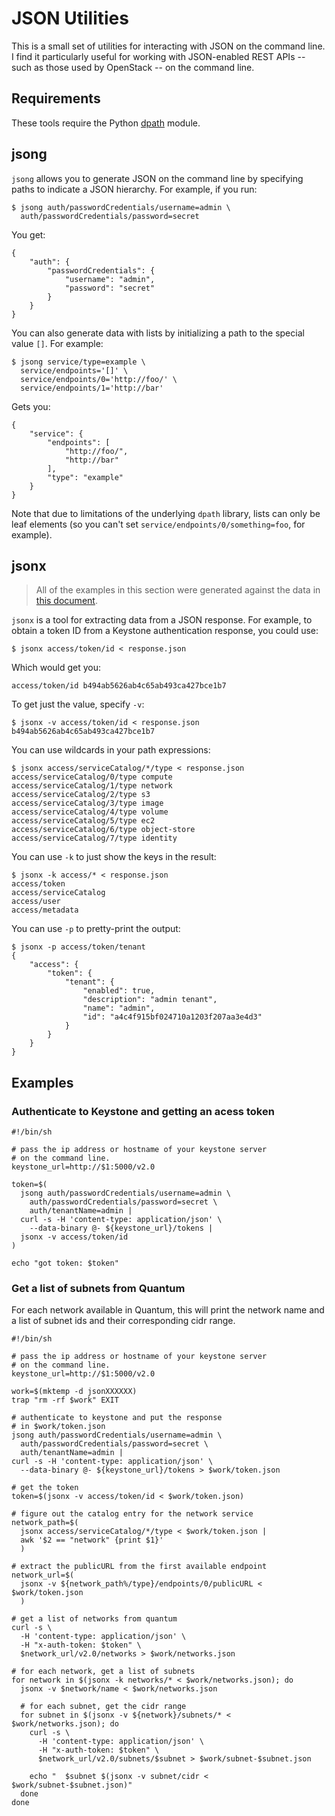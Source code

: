 # JSON Utilities

This is a small set of utilities for interacting with JSON on the
command line.  I find it particularly useful for working with
JSON-enabled REST APIs -- such as those used by OpenStack -- on the
command line.

## Requirements

These tools require the Python [dpath][] module.

[dpath]: https://github.com/akesterson/dpath-python

## jsong

`jsong` allows you to generate JSON on the command line by specifying
paths to indicate a JSON hierarchy.  For example, if you run:

    $ jsong auth/passwordCredentials/username=admin \
      auth/passwordCredentials/password=secret

You get:

    {
        "auth": {
            "passwordCredentials": {
                "username": "admin", 
                "password": "secret"
            }
        }
    }

You can also generate data with lists by initializing a path to the
special value `[]`.  For example:

    $ jsong service/type=example \
      service/endpoints='[]' \
      service/endpoints/0='http://foo/' \
      service/endpoints/1='http://bar'

Gets you:

    {
        "service": {
            "endpoints": [
                "http://foo/", 
                "http://bar"
            ], 
            "type": "example"
        }
    }

Note that due to limitations of the underlying `dpath` library, lists
can only be leaf elements (so you can't set
`service/endpoints/0/something=foo`, for example).

## jsonx

> All of the examples in this section were generated against the data
> in [this document](https://gist.github.com/larsks/7519147).

`jsonx` is a tool for extracting data from a JSON response.  For
example, to obtain a token ID from a Keystone authentication response,
you could use:

    $ jsonx access/token/id < response.json

Which would get you:

    access/token/id b494ab5626ab4c65ab493ca427bce1b7

To get just the value, specify `-v`:

    $ jsonx -v access/token/id < response.json
    b494ab5626ab4c65ab493ca427bce1b7

You can use wildcards in your path expressions:

    $ jsonx access/serviceCatalog/*/type < response.json 
    access/serviceCatalog/0/type compute
    access/serviceCatalog/1/type network
    access/serviceCatalog/2/type s3
    access/serviceCatalog/3/type image
    access/serviceCatalog/4/type volume
    access/serviceCatalog/5/type ec2
    access/serviceCatalog/6/type object-store
    access/serviceCatalog/7/type identity

You can use `-k` to just show the keys in the result:

    $ jsonx -k access/* < response.json
    access/token
    access/serviceCatalog
    access/user
    access/metadata

You can use `-p` to pretty-print the output:

    $ jsonx -p access/token/tenant
    {
        "access": {
            "token": {
                "tenant": {
                    "enabled": true, 
                    "description": "admin tenant", 
                    "name": "admin", 
                    "id": "a4c4f915bf024710a1203f207aa3e4d3"
                }
            }
        }
    }

## Examples

### Authenticate to Keystone and getting an acess token

    #!/bin/sh

    # pass the ip address or hostname of your keystone server
    # on the command line.
    keystone_url=http://$1:5000/v2.0

    token=$(
      jsong auth/passwordCredentials/username=admin \
        auth/passwordCredentials/password=secret \
        auth/tenantName=admin |
      curl -s -H 'content-type: application/json' \
        --data-binary @- ${keystone_url}/tokens |
      jsonx -v access/token/id
    )

    echo "got token: $token"

### Get a list of subnets from Quantum

For each network available in Quantum, this will print the network
name and a list of subnet ids and their corresponding cidr range.

    #!/bin/sh

    # pass the ip address or hostname of your keystone server
    # on the command line.
    keystone_url=http://$1:5000/v2.0

    work=$(mktemp -d jsonXXXXXX)
    trap "rm -rf $work" EXIT

    # authenticate to keystone and put the response
    # in $work/token.json
    jsong auth/passwordCredentials/username=admin \
      auth/passwordCredentials/password=secret \
      auth/tenantName=admin |
    curl -s -H 'content-type: application/json' \
      --data-binary @- ${keystone_url}/tokens > $work/token.json

    # get the token
    token=$(jsonx -v access/token/id < $work/token.json)

    # figure out the catalog entry for the network service
    network_path=$(
      jsonx access/serviceCatalog/*/type < $work/token.json | 
      awk '$2 == "network" {print $1}'
      )

    # extract the publicURL from the first available endpoint
    network_url=$(
      jsonx -v ${network_path%/type}/endpoints/0/publicURL < $work/token.json
      )

    # get a list of networks from quantum
    curl -s \
      -H 'content-type: application/json' \
      -H "x-auth-token: $token" \
      $network_url/v2.0/networks > $work/networks.json

    # for each network, get a list of subnets
    for network in $(jsonx -k networks/* < $work/networks.json); do
      jsonx -v $network/name < $work/networks.json

      # for each subnet, get the cidr range
      for subnet in $(jsonx -v ${network}/subnets/* < $work/networks.json); do
        curl -s \
          -H 'content-type: application/json' \
          -H "x-auth-token: $token" \
          $network_url/v2.0/subnets/$subnet > $work/subnet-$subnet.json

        echo "  $subnet $(jsonx -v subnet/cidr < $work/subnet-$subnet.json)"
      done
    done

